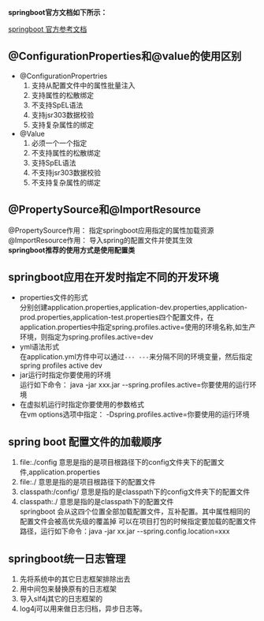 **springboot官方文档如下所示：**  

[springboot 官方参考文档](https://docs.spring.io/spring-boot/docs/1.5.9.RELEASE/reference/htmlsingle/#using-boot-starter)
## @ConfigurationProperties和@value的使用区别  

+ @ConfigurationPropertries  
  1. 支持从配置文件中的属性批量注入  
  2. 支持属性的松散绑定  
  3. 不支持SpEL语法
  4. 支持jsr303数据校验  
  5. 支持复杂属性的绑定
+ @Value  
  1. 必须一个一个指定  
  2. 不支持属性的松散绑定  
  3. 支持SpEL语法
  4. 不支持jsr303数据校验
  5. 不支持复杂属性的绑定 
  
## @PropertySource和@ImportResource
  @PropertySource作用： 指定springboot应用指定的属性加载资源  
  @ImportResource作用： 导入spring的配置文件并使其生效  
  **springboot推荐的使用方式是使用配置类**
## springboot应用在开发时指定不同的开发环境   
  + properties文件的形式  
  分别创建application.properties,application-dev.properties,application-prod.properties,application-test.properties四个配置文件，在application.properties中指定spring.profiles.active=使用的环境名称,如生产环境，则指定为spring.profiles.active=dev  
  + yml语法形式  
  在application.yml方件中可以通过```--- ---```来分隔不同的环境变量，然后指定spring profiles active dev
  + jar运行时指定你要使用的环境  
  运行如下命令： java -jar xxx.jar --spring.profiles.active=你要使用的运行环境  
  + 在虚拟机运行时指定你要使用的参数格式   
  在vm options选项中指定： -Dspring.profiles.active=你要使用的运行环境  
 ## spring boot 配置文件的加载顺序  
  1. file:./config 意思是指的是项目根路径下的config文件夹下的配置文件,application.properties  
  2. file:./  意思是指的是项目根路径下的配置文件  
  3. classpath:/config/  意思是指的是classpath下的config文件夹下的配置文件  
  4. classpath:./ 意思是指的是classpath下的配置文件  
  springboot 会从这四个位置全部加载配置文件，互补配置。其中属性相同的配置文件会被高优先级的覆盖掉
  可以在项目打包的时候指定要加载的配置文件路径，运行如下命令：java -jar xx.jar --spring.config.location=xxx  
  ## springboot统一日志管理    
  1. 先将系统中的其它日志框架排除出去  
  2. 用中间包来替换原有的日志框架  
  3. 导入slf4j其它的日志框架的
  4. log4j可以用来做日志归档，异步日志等。
